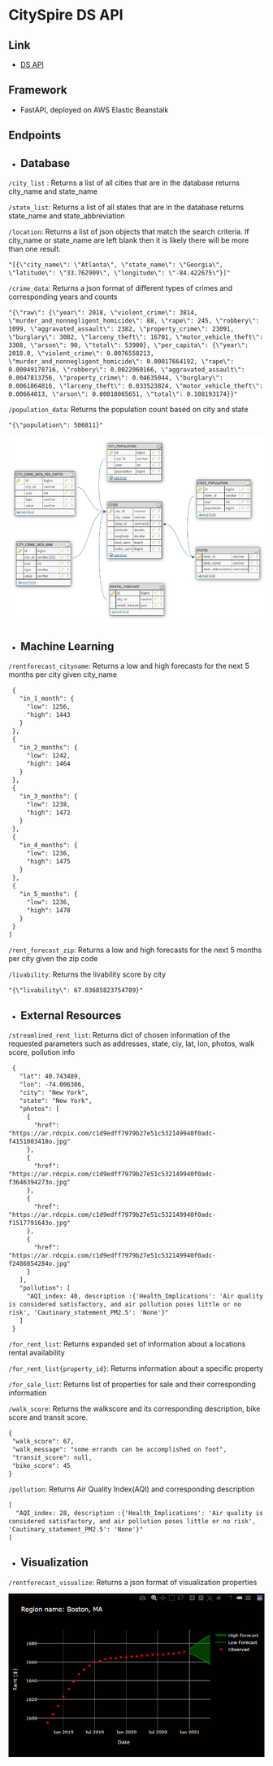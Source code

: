# CitySpire DS API 

## Link

* [DS API](https://h-ds2.cityspire.dev/)

## Framework

* FastAPI, deployed on AWS Elastic Beanstalk

## Endpoints

* ## Database

 `/city_list` : Returns a list of all cities that are in the database returns city_name and state_name

 `/state_list`: Returns a list of all states that are in the database returns state_name and state_abbreviation

 `/location`: Returns a list of json objects that match the search criteria. If city_name or state_name are left blank then it is likely there will be more than one result.

 ```
 "[{\"city_name\": \"Atlanta\", \"state_name\": \"Georgia\", \"latitude\": \"33.762909\", \"longitude\": \"-84.422675\"}]"
 ```

 `/crime_data`: Returns a json format of different types of crimes and corresponding years and counts

 ```
 "{\"raw\": {\"year\": 2018, \"violent_crime\": 3814, \"murder_and_nonnegligent_homicide\": 88, \"rape\": 245, \"robbery\": 1099, \"aggravated_assault\": 2382, \"property_crime\": 23091, \"burglary\": 3082, \"larceny_theft\": 16701, \"motor_vehicle_theft\": 3308, \"arson\": 90, \"total\": 53900}, \"per_capita\": {\"year\": 2018.0, \"violent_crime\": 0.0076558213, \"murder_and_nonnegligent_homicide\": 0.00017664192, \"rape\": 0.00049178716, \"robbery\": 0.0022060166, \"aggravated_assault\": 0.0047813756, \"property_crime\": 0.04635044, \"burglary\": 0.0061864816, \"larceny_theft\": 0.033523824, \"motor_vehicle_theft\": 0.00664013, \"arson\": 0.00018065651, \"total\": 0.108193174}}"
 ```

 `/population_data`: Returns the population count based on city and state

 ```
 "{\"population\": 506811}"
 ```

 ![Database Schema](https://github.com/JenBanks8585/Randomdata/blob/main/visuals/b.PNG)

 * ## Machine Learning

 `/rentforecast_cityname`: Returns a low and high forecasts for the next 5 months per city given city_name

 ```[
  {
    "in_1_month": {
      "low": 1256,
      "high": 1443
    }
  },
  {
    "in_2_months": {
      "low": 1242,
      "high": 1464
    }
  },
  {
    "in_3_months": {
      "low": 1238,
      "high": 1472
    }
  },
  {
    "in_4_months": {
      "low": 1236,
      "high": 1475
    }
  },
  {
    "in_5_months": {
      "low": 1236,
      "high": 1478
    }
  }
]
```

 `/rent_forecast_zip`: Returns a low and high forecasts for the next 5 months per city given the zip code

 `/livability`: Returns the livability score by city

 ```
 "{\"livability\": 67.03685823754789}"
 ```

 * ## External Resources

 `/streamlined_rent_list`: Returns dict of chosen information of the requested parameters such as addresses, state, ciy, lat, lon, photos, walk score, pollution info

 ```
  {
    "lat": 40.743489,
    "lon": -74.006386,
    "city": "New York",
    "state": "New York",
    "photos": [
      {
        "href": "https://ar.rdcpix.com/c1d9edff7979b27e51c532149940f0adc-f4151003418o.jpg"
      },
      {
        "href": "https://ar.rdcpix.com/c1d9edff7979b27e51c532149940f0adc-f3646394273o.jpg"
      },
      {
        "href": "https://ar.rdcpix.com/c1d9edff7979b27e51c532149940f0adc-f1517791643o.jpg"
      },
      {
        "href": "https://ar.rdcpix.com/c1d9edff7979b27e51c532149940f0adc-f2486854284o.jpg"
      }
    ],
    "pollution": [
      "AQI_index: 40, description :{'Health_Implications': 'Air quality is considered satisfactory, and air pollution poses little or no risk', 'Cautinary_statement_PM2.5': 'None'}"
    ]
  }
  ```

 `/for_rent_list`: Returns expanded set of information about a locations rental availability

 `/for_rent_list{property_id}`: Returns information about a specific property

 `/for_sale_list`: Returns list of properties for sale and their corresponding information

 `/walk_score`: Returns the walkscore and its corresponding description, bike score and transit score.

 ```
 {
  "walk_score": 67,
  "walk_message": "some errands can be accomplished on foot",
  "transit_score": null,
  "bike_score": 45
}
```

`/pollution`: Returns Air Quality Index(AQI) and corresponding description

```
[
  "AQI_index: 28, description :{'Health_Implications': 'Air quality is considered satisfactory, and air pollution poses little or no risk', 'Cautinary_statement_PM2.5': 'None'}"
]
```

* ## Visualization

 `/rentforecast_visualize`: Returns a json format of visualization properties
 
 ![Boston](https://github.com/JenBanks8585/Randomdata/blob/main/visuals/a.PNG)
